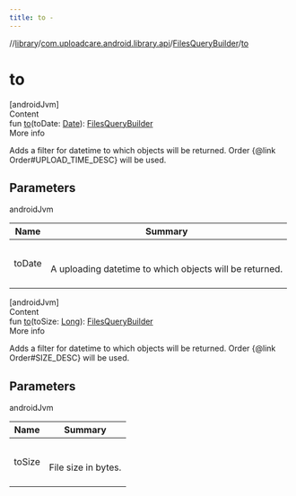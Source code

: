 ```yaml
---
title: to -
---
```

//[library](../../index.md)/[com.uploadcare.android.library.api](../index.md)/[FilesQueryBuilder](index.md)/[to](to.md)



# to  
[androidJvm]  
Content  
fun [to](to.md)(toDate: [Date](https://developer.android.com/reference/kotlin/java/util/Date.html)): [FilesQueryBuilder](index.md)  
More info  


Adds a filter for datetime to which objects will be returned. Order {@link Order#UPLOAD_TIME_DESC} will be used.



## Parameters  
  
androidJvm  
  
|  Name|  Summary| 
|---|---|
| <a name="com.uploadcare.android.library.api/FilesQueryBuilder/to/#java.util.Date/PointingToDeclaration/"></a>toDate| <a name="com.uploadcare.android.library.api/FilesQueryBuilder/to/#java.util.Date/PointingToDeclaration/"></a><br><br>A uploading datetime to which objects will be returned.<br><br>
  
  


[androidJvm]  
Content  
fun [to](to.md)(toSize: [Long](https://kotlinlang.org/api/latest/jvm/stdlib/kotlin/-long/index.html)): [FilesQueryBuilder](index.md)  
More info  


Adds a filter for datetime to which objects will be returned. Order {@link Order#SIZE_DESC} will be used.



## Parameters  
  
androidJvm  
  
|  Name|  Summary| 
|---|---|
| <a name="com.uploadcare.android.library.api/FilesQueryBuilder/to/#kotlin.Long/PointingToDeclaration/"></a>toSize| <a name="com.uploadcare.android.library.api/FilesQueryBuilder/to/#kotlin.Long/PointingToDeclaration/"></a><br><br>File size in bytes.<br><br>
  
  



